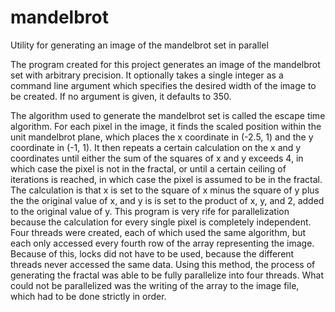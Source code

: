 # mandelbrot
Utility for generating an image of the mandelbrot set in parallel

The program created for this project generates an image of the mandelbrot set with arbitrary precision. It optionally takes a single integer as a command line argument which specifies the desired width of the image to be created. If no argument is given, it defaults to 350.

The algorithm used to generate the mandelbrot set is called the escape time algorithm. For each pixel in the image, it finds the scaled position within the unit mandelbrot plane, which places the x coordinate in (-2.5, 1) and the y coordinate in (-1, 1). It then repeats a certain calculation on the x and y coordinates until either the sum of the squares of x and y exceeds 4, in which case the pixel is not in the fractal, or until a certain ceiling of iterations is reached, in which case the pixel is assumed to be in the fractal. The calculation is that x is set to the square of x minus the square of y plus the the original value of x, and y is is set to the product of x, y, and 2, added to the original value of y.
This program is very rife for parallelization because the calculation for every single pixel is completely independent. Four threads were created, each of which used the same algorithm, but each only accessed every fourth row of the array representing the image. Because of this, locks did not have to be used, because the different threads never accessed the same data. Using this method, the process of generating the fractal was able to be fully parallelize into four threads. What could not be parallelized was the writing of the array to the image file, which had to be done strictly in order.
